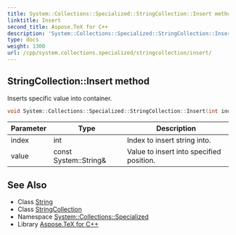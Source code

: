 ```yaml
---
title: System::Collections::Specialized::StringCollection::Insert method
linktitle: Insert
second_title: Aspose.TeX for C++
description: 'System::Collections::Specialized::StringCollection::Insert method. Inserts specific value into container in C++.'
type: docs
weight: 1300
url: /cpp/system.collections.specialized/stringcollection/insert/
---
```

## StringCollection::Insert method


Inserts specific value into container.

```cpp
void System::Collections::Specialized::StringCollection::Insert(int index, const System::String &value)
```


| Parameter | Type | Description |
| --- | --- | --- |
| index | int | Index to insert string into. |
| value | const System::String\& | Value to insert into specified position. |

## See Also

* Class [String](../../../system/string/)
* Class [StringCollection](../)
* Namespace [System::Collections::Specialized](../../)
* Library [Aspose.TeX for C++](../../../)
